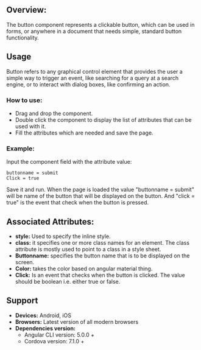 ## Overview: 
The button component represents a clickable button, which can be used in forms, or anywhere in a document that needs simple, standard button functionality.

## Usage
Button refers to any graphical control element that provides the user a simple way to trigger an event, like searching for a query at a search engine, or to interact with dialog boxes, like confirming an action.

### How to use:   
- Drag and drop the component. 
- Double click the component to display the list of attributes that can be used with it.
- Fill the attributes which are needed and save the page.

### Example: 
Input the component field with the attribute value:
``` 
buttonname = submit
Click = true
```
Save it and run.
When the page is loaded the value "buttonname = submit" will be name of the button that will be displayed on the button. And "click = true" is the event that check when the button is pressed.

## Associated Attributes:
- **style:** Used to specify the inline style.
- **class:** it specifies one or more class names for an element. The class attribute is mostly used to point to a class in a style sheet.
- **Buttonname:** specifies the button name that is to be displayed on the screen.
- **Color:** takes the color based on angular material thing.
- **Click:** Is an event that checks when the button is clicked. The value should be boolean i.e. either true or false.

## Support
- **Devices:** Android, iOS
- **Browsers:**  Latest version of all modern browsers
- **Dependencies version:** 
    - Angular CLI version: 5.0.0 + 
    - Cordova version: 7.1.0 +

